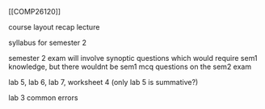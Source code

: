 [[COMP26120]]

course layout recap lecture

syllabus for semester 2

semester 2 exam will involve synoptic questions which would require sem1 knowledge, but there wouldnt be sem1 mcq questions on the sem2 exam

lab 5, lab 6, lab 7, worksheet 4 (only lab 5 is summative?)

lab 3 common errors